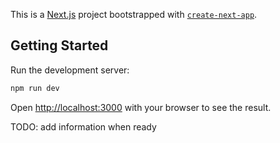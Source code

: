 This is a [Next.js](https://nextjs.org/) project bootstrapped with [`create-next-app`](https://github.com/vercel/next.js/tree/canary/packages/create-next-app).

## Getting Started

Run the development server:

```bash
npm run dev
```

Open [http://localhost:3000](http://localhost:3000) with your browser to see the result.

TODO: add information when ready
